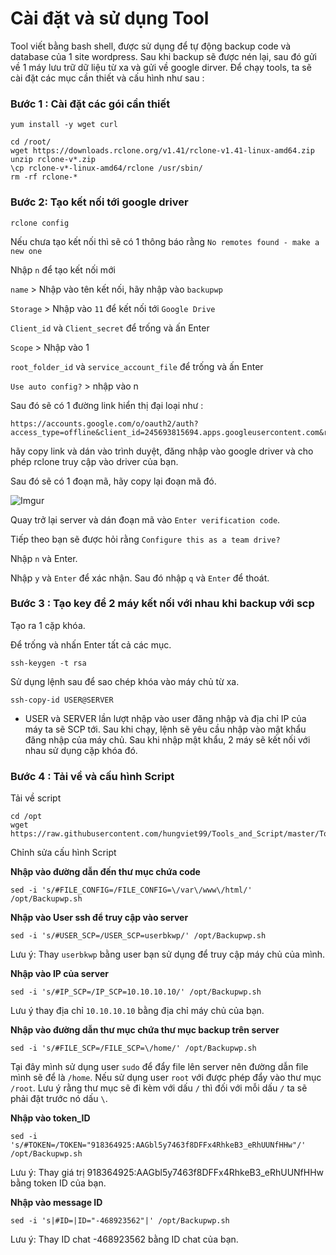 # Cài đặt và sử dụng Tool 

Tool viết bằng bash shell, được sử dụng để tự động backup code và database của 1 site wordpress. Sau khi backup sẽ được nén lại, sau đó gửi về 1 máy lưu trữ dữ liệu từ xa và gửi về google dirver. Để chạy tools, ta sẽ cài đặt các mục cần thiết và cấu hình như sau : 

### Bước 1 : Cài đặt các gói cần thiết 

```
yum install -y wget curl 
```

```
cd /root/
wget https://downloads.rclone.org/v1.41/rclone-v1.41-linux-amd64.zip
unzip rclone-v*.zip
\cp rclone-v*-linux-amd64/rclone /usr/sbin/
rm -rf rclone-*
```

### Bước 2: Tạo kết nối tới google driver 

```
rclone config
```

Nếu chưa tạo kết nối thì sẽ có 1 thông báo rằng `No remotes found - make a new one`  

Nhập `n` để tạo kết nối mới 

`name` > Nhập vào tên kết nối, hãy nhập vào `backupwp` 

`Storage` > Nhập vào `11` để kết nối tới `Google Drive`

`Client_id` và `Client_secret` để trống và ấn Enter

`Scope` > Nhập vào 1 

`root_folder_id` và `service_account_file` để trống và ấn Enter 

`Use auto config?` > nhập vào n

Sau đó sẽ có 1 đường link hiển thị đại loại như : 

```
https://accounts.google.com/o/oauth2/auth?access_type=offline&client_id=245693815694.apps.googleusercontent.com&redirect_uri=urn%37dgetf%3Awg%3Aoauth%3A2.0%3Aoob&response_type=code&scope=https%9A%5G%2Fwww.googleapis.com%2Fauth%2Fdrive&state=acec87cj8395hf94kd7k40c1c16e34
```
hãy copy link và dán vào trình duyệt, đăng nhập vào google driver và  cho phép rclone truy cập vào driver của bạn. 

Sau đó sẽ có 1 đoạn mã, hãy copy lại đoạn mã đó. 

![Imgur](https://i.imgur.com/m7e97cn.png)

Quay trở lại server và dán đoạn mã vào `Enter verification code`. 

Tiếp theo bạn sẽ được hỏi rằng `Configure this as a team drive?` 

Nhập `n`  và Enter. 

Nhập `y` và `Enter` để xác nhận. Sau đó nhập `q` và `Enter` để thoát. 

### Bước 3 : Tạo key để 2 máy kết nối với nhau khi backup với scp

Tạo ra 1 cặp khóa. 

Để trống và nhấn Enter tất cả các mục. 

```
ssh-keygen -t rsa
```

Sử dụng lệnh sau để sao chép khóa vào máy chủ từ xa. 

```
ssh-copy-id USER@SERVER
```

- USER và SERVER lần lượt nhập vào user đăng nhập và địa chỉ IP của máy ta sẽ SCP tới. Sau khi chạy, lệnh sẽ yêu cầu nhập vào mật khẩu đăng nhập của máy chủ. Sau khi nhập mật khẩu, 2 máy sẽ kết nối với nhau sử dụng cặp khóa đó. 


### Bước 4 : Tải về và cấu hình Script 

Tải về script 

```
cd /opt
wget https://raw.githubusercontent.com/hungviet99/Tools_and_Script/master/Tools/Tool_backup_code_and_db_wordpress/Backupwp.sh
``` 

Chỉnh sửa cấu hình Script 

**Nhập vào đường dẫn đến thư mục chứa code** 

```
sed -i 's/#FILE_CONFIG=/FILE_CONFIG=\/var\/www\/html/' /opt/Backupwp.sh
```

**Nhập vào User ssh để truy cập vào server**

```
sed -i 's/#USER_SCP=/USER_SCP=userbkwp/' /opt/Backupwp.sh
```

Lưu ý: Thay `userbkwp` bằng user bạn sử dụng để truy cập máy chủ của mình.

**Nhập vào IP của server** 

```
sed -i 's/#IP_SCP=/IP_SCP=10.10.10.10/' /opt/Backupwp.sh
```
Lưu ý thay địa chỉ `10.10.10.10` bằng địa chỉ máy chủ của bạn. 


**Nhập vào đường dẫn thư mục chứa thư mục backup trên server** 

```
sed -i 's/#FILE_SCP=/FILE_SCP=\/home/' /opt/Backupwp.sh
```

Tại đây mình sử dụng user `sudo` để đẩy file lên server nên đường dẫn file mình sẽ để là `/home`. Nếu sử dụng user `root` với được phép đẩy vào thư mục `/root`. Lưu ý rằng thư mục sẽ đi kèm với dấu `/` thì đối với mỗi dấu `/` ta sẽ phải đặt trước nó dấu `\`. 

**Nhập vào token_ID** 

```
sed -i 's/#TOKEN=/TOKEN="918364925:AAGbl5y7463f8DFFx4RhkeB3_eRhUUNfHHw"/' /opt/Backupwp.sh
```
Lưu ý: Thay giá trị 918364925:AAGbl5y7463f8DFFx4RhkeB3_eRhUUNfHHw bằng token ID của bạn.

**Nhập vào message ID** 

```
sed -i 's|#ID=|ID="-468923562"|' /opt/Backupwp.sh
```

Lưu ý: Thay ID chat -468923562 bằng ID chat của bạn.


